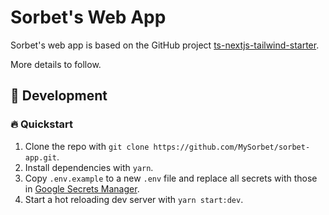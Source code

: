 # Sorbet's Web App

Sorbet's web app is based on the GitHub project [ts-nextjs-tailwind-starter](https://github.com/theodorusclarence/ts-nextjs-tailwind-starter/).

More details to follow.

## 🔨 Development

### 🔥 Quickstart

1. Clone the repo with `git clone https://github.com/MySorbet/sorbet-app.git`.
2. Install dependencies with `yarn`.
3. Copy `.env.example` to a new `.env` file and replace all secrets with those in [Google Secrets Manager](https://console.cloud.google.com/security/secret-manager?project=sorbet-production). 
4. Start a hot reloading dev server with `yarn start:dev`.